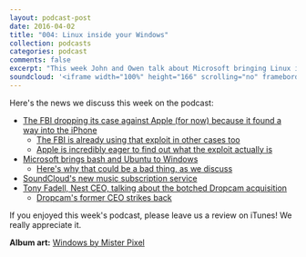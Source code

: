 ```yaml
---
layout: podcast-post
date: 2016-04-02
title: "004: Linux inside your Windows"
collection: podcasts
categories: podcast
comments: false
excerpt: "This week John and Owen talk about Microsoft bringing Linux inside your Windows PC, the FBI dropping the case against Apple (for now), SoundCloud's new subscription service, Spotify's insane $1 billion dollars raised in debt and a sneak peek at a very cool new app."
soundcloud: '<iframe width="100%" height="166" scrolling="no" frameborder="no" src="https://w.soundcloud.com/player/?url=https%3A//api.soundcloud.com/tracks/284554525&amp;color=ff5500&amp;auto_play=false&amp;hide_related=false&amp;show_comments=true&amp;show_user=true&amp;show_reposts=false"></iframe>'
---
```

Here's the news we discuss this week on the podcast:

<ul>
  <li><a href="http://www.wired.com/2016/03/fbi-drops-case-apple-finding-way-iphone/">The FBI dropping its case against Apple (for now) because it found a way into the iPhone</a>
<ul>
  <li><a href="http://www.latimes.com/local/lanow/la-me-ln-arkansas-fbi-phone-access-20160330-story.html">The FBI is already using that exploit in other cases too</a></li>
  <li><a href="http://www.reuters.com/article/us-apple-encryption-review-idUSKCN0WW2OL">Apple is incredibly eager to find out what the exploit actually is</a></li>
</ul>
</li>
  <li><a href="http://arstechnica.com/information-technology/2016/03/ubuntus-bash-and-linux-command-line-coming-to-windows-10/">Microsoft brings bash and Ubuntu to Windows</a>
<ul>
  <li><a href="http://thenextweb.com/opinion/2016/03/31/bash-windows-incredibly-exciting-frightening/">Here's why that could be a bad thing, as we discuss</a></li>
</ul>
</li>
  <li><a href="http://soundcloud.com/go">SoundCloud's new music subscription service</a></li>
  <li><a href="http://uk.businessinsider.com/nest-ceo-tony-fadell-has-dropcam-regrets-2016-3?r=US&amp;IR=T">Tony Fadell, Nest CEO, talking about the botched Dropcam acquisition</a>
<ul>
  <li><a href="https://medium.com/@gduffy/the-dropcam-team-b9e81f44f259#---254-318.dmdmk42at">Dropcam's former CEO strikes back</a></li>
</ul>
</li>
</ul>

If you enjoyed this week's podcast, please leave us a review on iTunes! We really appreciate it.

<strong>Album art:</strong> <a href="https://thenounproject.com/search/?q=windows&amp;i=35879">Windows by Mister Pixel</a>